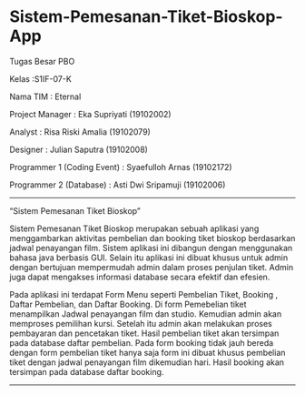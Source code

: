 # Sistem-Pemesanan-Tiket-Bioskop-App
Tugas Besar PBO

<p> Kelas 		      :S1IF-07-K 
<p> Nama TIM		        : Eternal
<p> Project Manager	        : Eka Supriyati 	(19102002)
<p> Analyst			: Risa Riski Amalia	(19102079)
<p> Designer	        	: Julian Saputra	(19102008)
<p> Programmer 1 (Coding Event)	: Syaefulloh Arnas  	(19102172)
<p> Programmer 2 (Database)     : Asti Dwi Sripamuji	(19102006)
 
 <hr>
                                                                            “Sistem Pemesanan Tiket Bioskop”
    <p> Sistem Pemesanan Tiket Bioskop  merupakan sebuah aplikasi yang menggambarkan aktivitas pembelian dan booking tiket bioskop berdasarkan jadwal penayangan film. Sistem aplikasi ini dibangun dengan menggunakan bahasa java berbasis GUI. Selain itu aplikasi ini dibuat khusus untuk admin dengan bertujuan mempermudah admin dalam proses penjulan tiket. Admin juga dapat mengakses informasi database secara efektif dan efesien.</p>
    <p> Pada aplikasi ini terdapat Form Menu seperti Pembelian Tiket, Booking , Daftar Pembelian, dan Daftar Booking. Di form Pemebelian tiket menampilkan Jadwal penayangan film dan studio. Kemudian admin akan memproses pemilihan kursi. Setelah itu admin akan melakukan proses pembayaran dan pencetakan tiket. Hasil pembelian tiket akan tersimpan pada database daftar pembelian. Pada form booking tidak jauh bereda dengan form pembelian tiket hanya saja form ini dibuat khusus pembelian tiket dengan jadwal penayangan film dikemudian hari. Hasil booking akan tersimpan pada database daftar booking.
<hr>



